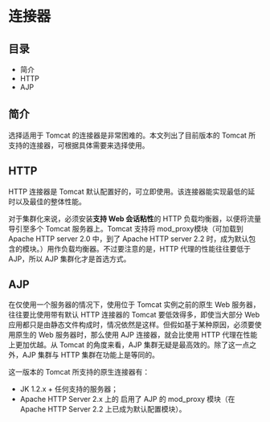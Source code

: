 # 连接器  

## 目录  

- 简介  
- HTTP  
- AJP  

## 简介  

选择适用于 Tomcat 的连接器是非常困难的。本文列出了目前版本的 Tomcat 所支持的连接器，可根据具体需要来选择使用。  

## HTTP  

HTTP 连接器是 Tomcat 默认配置好的，可立即使用。该连接器能实现最低的延时以及最佳的整体性能。  

对于集群化来说，必须安装**支持 Web 会话粘性**的 HTTP 负载均衡器，以便将流量导引至多个 Tomcat 服务器上。Tomcat 支持将 mod_proxy模块（可加载到 Apache HTTP server 2.0 中，到了 Apache HTTP server 2.2 时，成为默认包含的模块。）用作负载均衡器。不过要注意的是，HTTP 代理的性能往往要低于 AJP，所以 AJP 集群化才是首选方式。  

## AJP   

在仅使用一个服务器的情况下，使用位于 Tomcat 实例之前的原生 Web 服务器，往往要比使用带有默认 HTTP 连接器的 Tomcat 要低效得多，即使当大部分 Web 应用都只是由静态文件构成时，情况依然是这样。但假如基于某种原因，必须要使用原生的 Web 服务器时，那么使用 AJP 连接器，就会比使用 HTTP 代理在性能上更加优越。从 Tomcat 的角度来看，AJP 集群无疑是最高效的。除了这一点之外，AJP 集群与 HTTP 集群在功能上是等同的。  

这一版本的 Tomcat 所支持的原生连接器有：  

- JK 1.2.x + 任何支持的服务器；
- Apache HTTP Server 2.x 上的 启用了 AJP 的 mod_proxy 模块（在 Apache HTTP Server 2.2 上已成为默认配置模块）。


